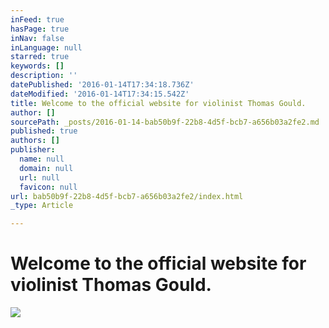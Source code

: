 ```yaml
---
inFeed: true
hasPage: true
inNav: false
inLanguage: null
starred: true
keywords: []
description: ''
datePublished: '2016-01-14T17:34:18.736Z'
dateModified: '2016-01-14T17:34:15.542Z'
title: Welcome to the official website for violinist Thomas Gould.
author: []
sourcePath: _posts/2016-01-14-bab50b9f-22b8-4d5f-bcb7-a656b03a2fe2.md
published: true
authors: []
publisher:
  name: null
  domain: null
  url: null
  favicon: null
url: bab50b9f-22b8-4d5f-bcb7-a656b03a2fe2/index.html
_type: Article

---
```

# Welcome to the official website for violinist Thomas Gould.
![](https://the-grid-user-content.s3-us-west-2.amazonaws.com/0a7ac700-4819-48e1-beb1-c823e8ccdde4.jpg)